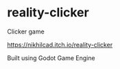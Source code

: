 # reality-clicker
Clicker game

https://nikhilcad.itch.io/reality-clicker

Built using Godot Game Engine
